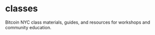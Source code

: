 # classes
Bitcoin NYC class materials, guides, and resources for workshops and community education.

